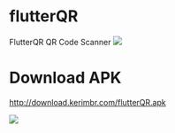 # flutterQR

FlutterQR QR Code Scanner
![](https://miro.medium.com/max/875/1*L-wk88fz_Km3nddOOJapAQ.gif)


# Download APK
http://download.kerimbr.com/flutterQR.apk

[![](http://download.kerimbr.com/apk_download.png)](http://download.kerimbr.com/flutterQR.apk)

